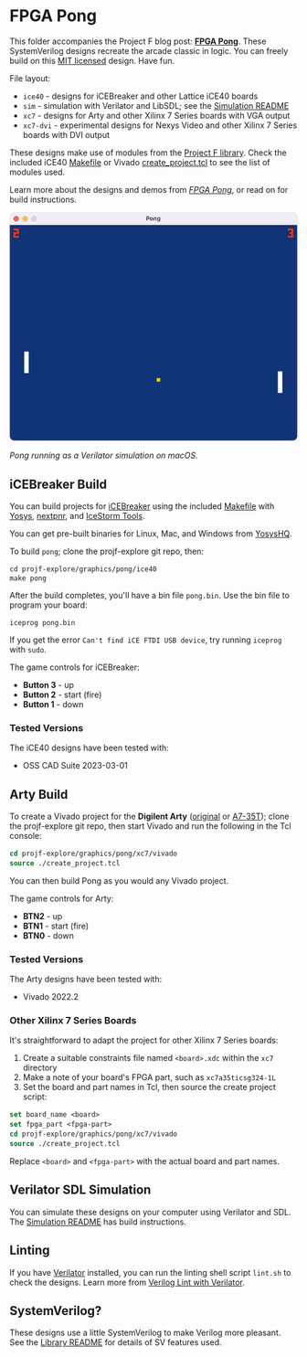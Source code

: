 # FPGA Pong

This folder accompanies the Project F blog post: **[FPGA Pong](https://projectf.io/posts/fpga-pong/)**. These SystemVerilog designs recreate the arcade classic in logic. You can freely build on this [MIT licensed](../../LICENSE) design. Have fun.

File layout:

* `ice40` - designs for iCEBreaker and other Lattice iCE40 boards
* `sim` - simulation with Verilator and LibSDL; see the [Simulation README](sim/README.md)
* `xc7` - designs for Arty and other Xilinx 7 Series boards with VGA output
* `xc7-dvi` - experimental designs for Nexys Video and other Xilinx 7 Series boards with DVI output

These designs make use of modules from the [Project F library](../../lib/). Check the included iCE40 [Makefile](ice40/Makefile) or Vivado [create_project.tcl](xc7/vivado/create_project.tcl) to see the list of modules used.

Learn more about the designs and demos from _[FPGA Pong](https://projectf.io/posts/fpga-pong/)_, or read on for build instructions.

![](../../doc/img/pong-verilator-sdl.png?raw=true "")

_Pong running as a Verilator simulation on macOS._

## iCEBreaker Build

You can build projects for [iCEBreaker](https://docs.icebreaker-fpga.org/hardware/icebreaker/) using the included [Makefile](ice40/Makefile) with [Yosys](https://yosyshq.net/yosys/), [nextpnr](https://github.com/YosysHQ/nextpnr), and [IceStorm Tools](https://github.com/YosysHQ/icestorm).

You can get pre-built binaries for Linux, Mac, and Windows from [YosysHQ](https://github.com/YosysHQ/oss-cad-suite-build).

To build `pong`; clone the projf-explore git repo, then:

```shell
cd projf-explore/graphics/pong/ice40
make pong
```

After the build completes, you'll have a bin file `pong.bin`. Use the bin file to program your board:

```shell
iceprog pong.bin
```

If you get the error `Can't find iCE FTDI USB device`, try running `iceprog` with `sudo`.

The game controls for iCEBreaker:

* **Button 3** - up
* **Button 2** - start (fire)
* **Button 1** - down

### Tested Versions

The iCE40 designs have been tested with:

* OSS CAD Suite 2023-03-01

## Arty Build

To create a Vivado project for the **Digilent Arty** ([original](https://digilent.com/reference/programmable-logic/arty/reference-manual) or [A7-35T](https://reference.digilentinc.com/reference/programmable-logic/arty-a7/reference-manual)); clone the projf-explore git repo, then start Vivado and run the following in the Tcl console:

```tcl
cd projf-explore/graphics/pong/xc7/vivado
source ./create_project.tcl
```

You can then build Pong as you would any Vivado project.

The game controls for Arty:

* **BTN2** - up
* **BTN1** - start (fire)
* **BTN0** - down

### Tested Versions

The Arty designs have been tested with:

* Vivado 2022.2

### Other Xilinx 7 Series Boards

It's straightforward to adapt the project for other Xilinx 7 Series boards:

1. Create a suitable constraints file named `<board>.xdc` within the `xc7` directory
2. Make a note of your board's FPGA part, such as `xc7a35ticsg324-1L`
3. Set the board and part names in Tcl, then source the create project script:

```tcl
set board_name <board>
set fpga_part <fpga-part>
cd projf-explore/graphics/pong/xc7/vivado
source ./create_project.tcl
```

Replace `<board>` and `<fpga-part>` with the actual board and part names.

## Verilator SDL Simulation

You can simulate these designs on your computer using Verilator and SDL. The [Simulation README](sim/README.md) has build instructions.

## Linting

If you have [Verilator](https://www.veripool.org/wiki/verilator) installed, you can run the linting shell script `lint.sh` to check the designs. Learn more from [Verilog Lint with Verilator](https://projectf.io/posts/verilog-lint-with-verilator/).

## SystemVerilog?

These designs use a little SystemVerilog to make Verilog more pleasant. See the [Library README](../../lib/README.md#systemverilog) for details of SV features used.
